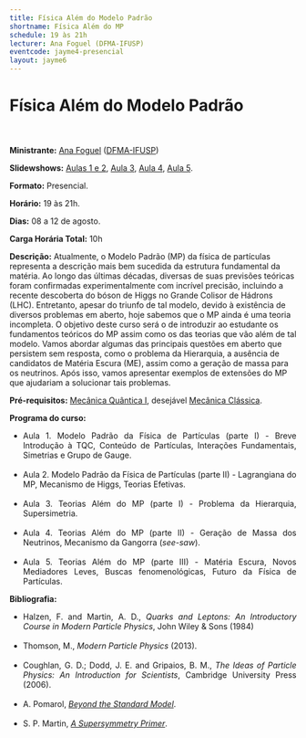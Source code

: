 ```yaml
---
title: Física Além do Modelo Padrão
shortname: Física Além do MP
schedule: 19 às 21h
lecturer: Ana Foguel (DFMA-IFUSP)
eventcode: jayme4-presencial
layout: jayme6
---
```

# Física Além do Modelo Padrão <br><br>

**Ministrante:** [Ana Foguel](http://lattes.cnpq.br/6081148732571829) ([DFMA-IFUSP](http://portal.if.usp.br/fma/pt-br/in%C3%ADcio-departamento-de-f%C3%ADsica-matem%C3%A1tica))

**Slidewshows:** [Aulas 1 e 2](https://drive.google.com/file/d/121vXl-KxDBMXqKDuqQ5p1iuE7wZwJBkT/view?usp=sharing), [Aula 3](https://drive.google.com/file/d/1mp7Lchi8SewEkR2oiaVIehZUfHpMH5n4/view?usp=sharing), [Aula 4](https://drive.google.com/file/d/1EyooCV854Deq21V_0GBqsHr3U_0O8Rn_/view?usp=sharing), [Aula 5](https://drive.google.com/file/d/1RLh5OP0c_nOd8_GovFSfbe9gRJBttxsW/view?usp=sharing).

**Formato:** Presencial.

**Horário:** 19 às 21h.

**Dias:** 08 a 12 de agosto.

**Carga Horária Total:** 10h

**Descrição:** Atualmente, o Modelo Padrão (MP) da física de partículas representa a descrição mais bem sucedida da
estrutura fundamental da matéria. Ao longo das últimas décadas, diversas de suas previsões teóricas
foram confirmadas experimentalmente com incrível precisão, incluindo a recente descoberta do bóson
de Higgs no Grande Colisor de Hádrons (LHC). Entretanto, apesar do triunfo de tal modelo, devido à
existência de diversos problemas em aberto, hoje sabemos que o MP ainda é uma teoria incompleta. O
objetivo deste curso será o de introduzir ao estudante os fundamentos teóricos do MP assim como os
das teorias que vão além de tal modelo. Vamos abordar algumas das principais questões em aberto que
persistem sem resposta, como o problema da Hierarquia, a ausência de candidatos de Matéria Escura
(ME), assim como a geração de massa para os neutrinos. Após isso, vamos apresentar exemplos de
extensões do MP que ajudariam a solucionar tais problemas.

**Pré-requisitos:** [Mecânica Quântica I](https://uspdigital.usp.br/jupiterweb/obterDisciplina?sgldis=4300403&verdis=1), desejável [Mecânica Clássica](https://uspdigital.usp.br/jupiterweb/obterDisciplina?nomdis=&sgldis=4302305).

**Programa do curso:**

<div style="text-align: justify">
 <ul>
  <li>Aula 1. Modelo Padrão da Física de Partículas (parte I) -
Breve Introdução à TQC, Conteúdo de Partículas, Interações Fundamentais, Simetrias e Grupo de
Gauge.</li> <br>
  
  <li>Aula 2. Modelo Padrão da Física de Partículas (parte II) -
Lagrangiana do MP, Mecanismo de Higgs, Teorias Efetivas.</li> <br>
  
  <li>Aula 3. Teorias Além do MP (parte I) - Problema da Hierarquia, Supersimetria. </li> <br>
  
  <li>Aula 4. Teorias Além do MP (parte II) - Geração de Massa dos Neutrinos, Mecanismo da Gangorra (<i>see-saw</i>). </li> <br>
  
  <li>Aula 5. Teorias Além do MP (parte III) - Matéria Escura, Novos Mediadores Leves, Buscas fenomenológicas, Futuro da Física de Partículas. </li>
 </ul>
</div>

**Bibliografia:**

<div style="text-align: justify">
 <ul>
  <li> Halzen, F. and Martin, A. D., <i>Quarks and Leptons: An Introductory Course in Modern Particle Physics</i>, John Wiley & Sons (1984) </li> <br>
  
  <li>  Thomson, M., <i>Modern Particle Physics</i> (2013). </li> <br>
  
   <li> Coughlan, G. D.; Dodd, J. E. and Gripaios, B. M., <i>The Ideas of Particle Physics: An Introduction for Scientists</i>, Cambridge University Press (2006).</li> <br>
  
   <li>A. Pomarol, <a href="https://arxiv.org/abs/1202.1391"><i>Beyond the Standard Model</i></a>.</li> <br>
    <li> S. P. Martin, <a href="https://arxiv.org/abs/hep-ph/9709356"><i>A Supersymmetry Primer</i></a>.</li>
 </ul>
</div>
